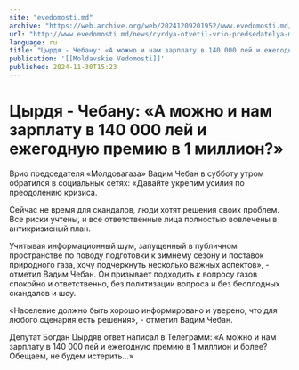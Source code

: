 ```yaml
---
site: "evedomosti.md"
archive: "https://web.archive.org/web/20241209201952/www.evedomosti.md/news/cyrdya-otvetil-vrio-predsedatelya-moldovagaz-mozhno-i-nam-za"
url: "http://www.evedomosti.md/news/cyrdya-otvetil-vrio-predsedatelya-moldovagaz-mozhno-i-nam-za"
language: ru
title: "Цырдя - Чебану: «А можно и нам зарплату в 140 000 лей и ежегодную премию в 1 миллион?»"
publication: '[[Moldavskie Vedomosti]]'
published: 2024-11-30T15:23
---
```


# Цырдя - Чебану: «А можно и нам зарплату в 140 000 лей и ежегодную премию в 1 миллион?»

Врио председателя «Молдовагаза» Вадим Чебан в субботу утром обратился в социальных сетях: «Давайте укрепим усилия по преодолению кризиса.

Сейчас не время для скандалов, люди хотят решения своих проблем. Все риски учтены, и все ответственные лица полностью вовлечены в антикризисный план.

Учитывая информационный шум, запущенный в публичном пространстве по поводу подготовки к зимнему сезону и поставок природного газа, хочу подчеркнуть несколько важных аспектов», - отметил Вадим Чебан. Он призывает подходить к вопросу газов спокойно и ответственно, без политизации вопроса и без бесплодных скандалов и шоу.

«Население должно быть хорошо информировано и уверено, что для любого сценария есть решения», - отметил Вадим Чебан.

Депутат Богдан Цырдяв ответ написал в Телеграмм: «А можно и нам зарплату в 140 000 лей и ежегодную премию в 1 миллион и более? Обещаем, не будем истерить...»